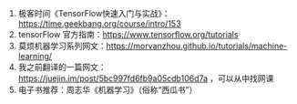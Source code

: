 1. 极客时间《TensorFlow快速入门与实战》：https://time.geekbang.org/course/intro/153
2. tensorFlow 官方指南：https://www.tensorflow.org/tutorials
3. 莫烦机器学习系列网文：https://morvanzhou.github.io/tutorials/machine-learning/
4. 我之前翻译的一篇网文：https://juejin.im/post/5bc997fd6fb9a05cdb106d7a ，可以从中找网课
5. 电子书推荐：周志华《机器学习》（俗称“西瓜书”）
